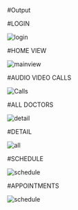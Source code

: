 #Output

#LOGIN

![login](https://github.com/user-attachments/assets/37235072-2d7b-4245-8ec7-460513a02f6a)


#HOME VIEW



![mainview](https://github.com/user-attachments/assets/134b526f-7fce-4510-9b63-88f6a7eaa6ab)



#AUDIO VIDEO CALLS


![Calls](https://github.com/user-attachments/assets/1a67758d-7faf-49bb-8591-f04183a54acf)



#ALL DOCTORS


![detail](https://github.com/user-attachments/assets/d9482024-498d-445e-ad7c-734e1af1db7b)




#DETAIL


![all](https://github.com/user-attachments/assets/8f659e40-1bf9-4b10-907c-4feb7400f5c3)



#SCHEDULE


![schedule](https://github.com/user-attachments/assets/96f09d62-2949-4c26-9414-a8a0546b41bd)



#APPOINTMENTS


![schedule](https://github.com/user-attachments/assets/62377c56-0adb-4cab-9ad1-b7f862f33b53)
